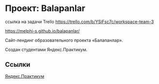# Проект: Balapanlar

ссылка на задачи Trello https://trello.com/b/YSiFsc7c/workspace-team-3 

https://melphi-s.github.io/balapanlar/

Сайт-лендинг образовательного проекта «Балапанлар».

Создан студентами Яндекс.Практикум.

## Ссылки
[Яндекс.Практикум](https://practicum.yandex.ru/)
